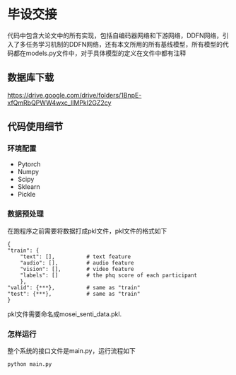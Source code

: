 # 毕设交接

代码中包含大论文中的所有实现，包括自编码器网络和下游网络，DDFN网络，引入了多任务学习机制的DDFN网络，还有本文所用的所有基线模型，所有模型的代码都在models.py文件中，对于具体模型的定义在文件中都有注释

## 数据库下载

https://drive.google.com/drive/folders/1BnpE-xfQmRbQPWW4wxc_llMPkI2GZ2cy


## 代码使用细节

### 环境配置

<ul>
    <li>Pytorch</li>
    <li>Numpy</li>
    <li>Scipy</li>
    <li>Sklearn</li>
    <li>Pickle</li>
</ul>

### 数据预处理

在跑程序之前需要将数据打成pkl文件，pkl文件的格式如下

    
    {
    "train": {
        "text": [],          # text feature
        "audio": [],         # audio feature
        "vision": [],        # video feature
        "labels": []         # the phq score of each participant
        },
    "valid": {***},          # same as "train"
    "test": {***},           # same as "train"
    }
    
pkl文件需要命名成mosei_senti_data.pkl.

### 怎样运行

整个系统的接口文件是main.py，运行流程如下



    python main.py
